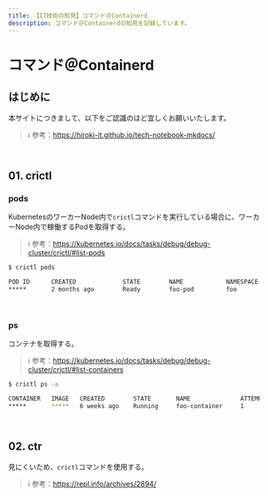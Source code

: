 ```yaml
---
title: 【IT技術の知見】コマンド＠Containerd
description: コマンド＠Containerdの知見を記録しています。
---
```


# コマンド＠Containerd

## はじめに

本サイトにつきまして、以下をご認識のほど宜しくお願いいたします。

> ℹ️ 参考：https://hiroki-it.github.io/tech-notebook-mkdocs/

<br>

## 01. crictl

### pods

KubernetesのワーカーNode内で```crictl```コマンドを実行している場合に、ワーカーNode内で稼働するPodを取得する。

> ℹ️ 参考：https://kubernetes.io/docs/tasks/debug/debug-cluster/crictl/#list-pods

```bash
$ crictl pods

POD ID      CREATED             STATE        NAME            NAMESPACE           ATTEMPT        RUNTIME
*****       2 months ago        Ready        foo-pod         foo                 0              (default)
```

<br>

### ps

コンテナを取得する。

> ℹ️ 参考：https://kubernetes.io/docs/tasks/debug/debug-cluster/crictl/#list-containers

```bash
$ crictl ps -a

CONTAINER   IMAGE   CREATED        STATE       NAME              ATTEMPT        POD ID
*****       *****   6 weeks ago    Running     foo-container     1              *****
```

<br>

## 02. ctr

見にくいため、```crictl```コマンドを使用する。

> ℹ️ 参考：https://repl.info/archives/2894/

<br>
